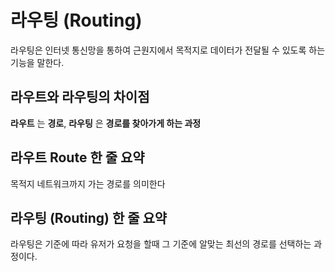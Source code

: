 # 라우팅 (Routing)

라우팅은 인터넷 통신망을 통하여 근원지에서 목적지로 데이터가 전달될 수 있도록 하는 기능을 말한다.



## 라우트와 라우팅의 차이점

__라우트__ 는 __경로__, __라우팅__ 은 __경로를 찾아가게 하는 과정__


## 라우트 Route 한 줄 요약

목적지 네트워크까지 가는 경로를 의미한다

## 라우팅 (Routing) 한 줄 요약

라우팅은 기준에 따라 유저가 요청을 할때 그 기준에 알맞는 최선의 경로를 선택하는 과정이다.